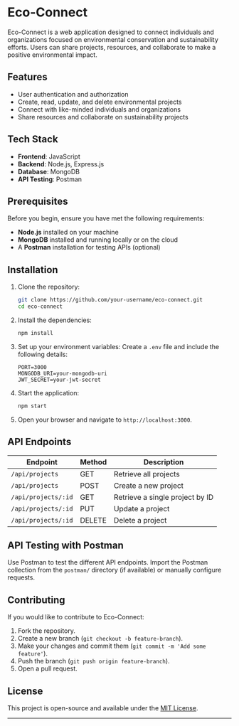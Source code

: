 # Eco-Connect

Eco-Connect is a web application designed to connect individuals and organizations focused on environmental conservation and 
sustainability efforts. Users can share projects, resources, and collaborate to make a positive environmental impact.

## Features
- User authentication and authorization
- Create, read, update, and delete environmental projects
- Connect with like-minded individuals and organizations
- Share resources and collaborate on sustainability projects

## Tech Stack
- **Frontend**: JavaScript
- **Backend**: Node.js, Express.js
- **Database**: MongoDB
- **API Testing**: Postman

## Prerequisites
Before you begin, ensure you have met the following requirements:
- **Node.js** installed on your machine
- **MongoDB** installed and running locally or on the cloud
- A **Postman** installation for testing APIs (optional)

## Installation

1. Clone the repository:
    ```bash
    git clone https://github.com/your-username/eco-connect.git
    cd eco-connect
    ```

2. Install the dependencies:
    ```bash
    npm install
    ```

3. Set up your environment variables:
    Create a `.env` file and include the following details:
    ```
    PORT=3000
    MONGODB_URI=your-mongodb-uri
    JWT_SECRET=your-jwt-secret
    ```

4. Start the application:
    ```bash
    npm start
    ```

5. Open your browser and navigate to `http://localhost:3000`.

## API Endpoints

| Endpoint          | Method | Description                            |
|-------------------|--------|----------------------------------------|
| `/api/projects`   | GET    | Retrieve all projects                  |
| `/api/projects`   | POST   | Create a new project                   |
| `/api/projects/:id`| GET   | Retrieve a single project by ID        |
| `/api/projects/:id`| PUT   | Update a project                       |
| `/api/projects/:id`| DELETE| Delete a project                       |

## API Testing with Postman
Use Postman to test the different API endpoints. Import the Postman collection from the `postman/` directory (if available) or manually configure requests.

## Contributing
If you would like to contribute to Eco-Connect:
1. Fork the repository.
2. Create a new branch (`git checkout -b feature-branch`).
3. Make your changes and commit them (`git commit -m 'Add some feature'`).
4. Push the branch (`git push origin feature-branch`).
5. Open a pull request.

## License
This project is open-source and available under the [MIT License](LICENSE).

---
